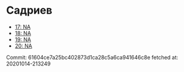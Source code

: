 # Садриев
- [17: NA](17.md)
- [18: NA](18.md)
- [19: NA](19.md)
- [20: NA](20.md)

Commit: 61604ce7a25bc402873d1ca28c5a6ca941646c8e
 fetched at: 20201014-213249
